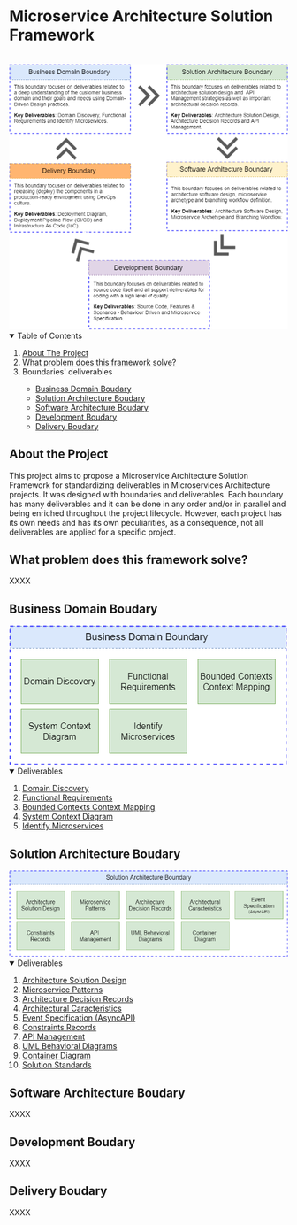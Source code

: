 # Microservice Architecture Solution Framework
<br>
<img src="/microservice-architecture-solution-framework/images/Microservice Architecture Solution Framework - Boundaries.png">

<!-- TABLE OF CONTENTS -->
<details open="open">
  <summary>Table of Contents</summary>
  <ol>
    <li>
      <a href="#about-the-project">About The Project</a>
    </li>
    <li>
      <a href="#what-problem-does-this-framework-solve">What problem does this framework solve?</a>
    </li>
    <li>
       <a>Boundaries' deliverables</a>
    </li>
    <ul>
      <li>
        <a href="#business-domain-boudary">Business Domain Boudary</a>
      </li>
      <li>
        <a href="#solution-architecture-boudary">Solution Architecture Boudary</a>
      </li>
      <li>
        <a href="#software-architecture-boudary">Software Architecture Boudary</a>
      </li>
	  <li>
        <a href="#development-boudary">Development Boudary</a>
      </li>
      </li>
	  <li>
        <a href="#delivery-boudary">Delivery Boudary</a>
      </li>
    </ul>
  </ol>
</details>

## About the Project
This project aims to propose a Microservice Architecture Solution Framework for standardizing deliverables in Microservices Architecture projects. It was designed with boundaries and deliverables. Each boundary has many deliverables and it can be done in any order and/or in parallel and being enriched throughout the project lifecycle. However, each project has its own needs and has its own peculiarities, as a consequence, not all deliverables are applied for a specific project.

## What problem does this framework solve?
XXXX

## Business Domain Boudary

<img src="/business-domain-design/images/Business Domain Design - Deliverables.png">

<!-- TABLE OF CONTENTS -->
<details open="open">
  <summary>Deliverables</summary>
  <ol>    
    <li>
      <a href="/business-domain-design/domain-discovery.md">Domain Discovery</a>
    </li>
    <li>
      <a href="/business-domain-design/functional-requirements.md">Functional Requirements</a>
    </li>
    <li>
      <a href="/business-domain-design/bounded-contexts-context-mapping.md">Bounded Contexts Context Mapping</a>	    
    </li>
    <li>
      <a href="/business-domain-design/system-context-diagram.md">System Context Diagram</a>	   
    </li>      
    <li>
      <a href="/business-domain-design/identify-microservices.md">Identify Microservices</a>
    </li>
  </ol>
</details>

## Solution Architecture Boudary

<img src="/solution-architecture/images/Solution Architecture - Deliverables.png">

<!-- TABLE OF CONTENTS -->
<details open="open">
  <summary>Deliverables</summary>
  <ol>    
    <li>
     <a href="/solution-architecture/architecture-solution-design.md">Architecture Solution Design</a>
    </li>
    <li>
     <a href="/solution-architecture/microservice-patterns.md">Microservice Patterns</a>
    </li>
    <li>
     <a href="/solution-architecture/architecture-decision-records.md">Architecture Decision Records</a>
    </li>
    <li>
     <a href="/solution-architecture/architectural-caracteristics.md">Architectural Caracteristics</a>
    </li>      
    <li>
     <a href="/solution-architecture/event-specification.md">Event Specification (AsyncAPI)</a>
    </li>
    <li>
     <a href="/solution-architecture/constraints-records.md">Constraints Records</a>
    </li>
    <li>
     <a href="/solution-architecture/api-management.md">API Management</a>
    </li>      
    <li>
     <a href="/solution-architecture/uml-behavioral-diagrams.md">UML Behavioral Diagrams</a>
    </li>
    <li>
     <a href="/solution-architecture/container-diagram.md">Container Diagram</a>
    </li>      
    <li>
     <a href="/solution-architecture/solution-standards.md">Solution Standards</a>
    </li>
  </ol>
</details>

## Software Architecture Boudary
XXXX

## Development Boudary
XXXX

## Delivery Boudary
XXXX
